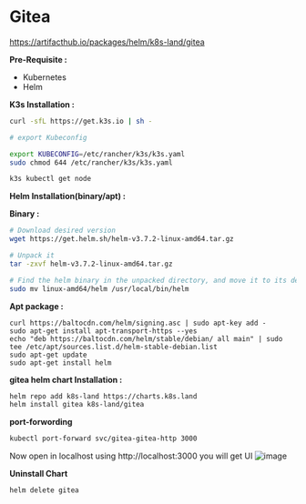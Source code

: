 # Gitea

https://artifacthub.io/packages/helm/k8s-land/gitea

**Pre-Requisite :**

- Kubernetes
- Helm

**K3s Installation :**

```bash
curl -sfL https://get.k3s.io | sh -

# export Kubeconfig

export KUBECONFIG=/etc/rancher/k3s/k3s.yaml
sudo chmod 644 /etc/rancher/k3s/k3s.yaml

k3s kubectl get node
```
**Helm Installation(binary/apt) :**

**Binary :**

```bash
# Download desired version 
wget https://get.helm.sh/helm-v3.7.2-linux-amd64.tar.gz

# Unpack it 
tar -zxvf helm-v3.7.2-linux-amd64.tar.gz

# Find the helm binary in the unpacked directory, and move it to its desired destination
sudo mv linux-amd64/helm /usr/local/bin/helm
```
**Apt package :**
```
curl https://baltocdn.com/helm/signing.asc | sudo apt-key add -
sudo apt-get install apt-transport-https --yes
echo "deb https://baltocdn.com/helm/stable/debian/ all main" | sudo tee /etc/apt/sources.list.d/helm-stable-debian.list
sudo apt-get update
sudo apt-get install helm
```
**gitea helm chart Installation :**

```bash
helm repo add k8s-land https://charts.k8s.land
helm install gitea k8s-land/gitea
```

**port-forwording**

```bash
kubectl port-forward svc/gitea-gitea-http 3000
```

Now open in localhost using http://localhost:3000 you will get UI
![image](https://user-images.githubusercontent.com/82368153/146919158-4d9621ee-d6ea-4daf-bab3-8fb57ab393ae.png)

**Uninstall Chart**

```bash
helm delete gitea

